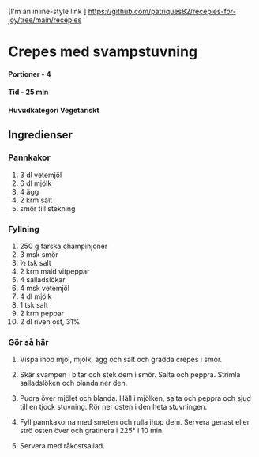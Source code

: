 [I'm an inline-style link ] https://github.com/patriques82/recepies-for-joy/tree/main/recepies

# Crepes med svampstuvning
#### Portioner - 4
#### Tid - 25 min
#### Huvudkategori Vegetariskt

## Ingredienser
### Pannkakor
1. 3 dl vetemjöl
2. 6 dl mjölk
3. 4 ägg
4. 2 krm salt
5. smör till stekning

### Fyllning
1. 250 g färska champinjoner
2. 3 msk smör
3. ½ tsk salt
4. 2 krm mald vitpeppar
5. 4 salladslökar
6. 4 msk vetemjöl
7. 4 dl mjölk
8. 1 tsk salt
9. 2 krm peppar
10. 2 dl riven ost, 31%

### Gör så här
1. Vispa ihop mjöl, mjölk, ägg och salt och grädda crêpes i smör.

2. Skär svampen i bitar och stek dem i smör. Salta och peppra. Strimla salladslöken och blanda ner den.

3. Pudra över mjölet och blanda. Häll i mjölken, salta och peppra och sjud till en tjock stuvning. Rör ner osten i den heta stuvningen.

4. Fyll pannkakorna med smeten och rulla ihop dem. Servera genast eller strö osten över och gratinera i 225° i 10 min.

5. Servera med råkostsallad.